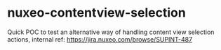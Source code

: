 # nuxeo-contentview-selection

Quick POC to test an alternative way of handling content view selection actions, internal ref: https://jira.nuxeo.com/browse/SUPINT-487
